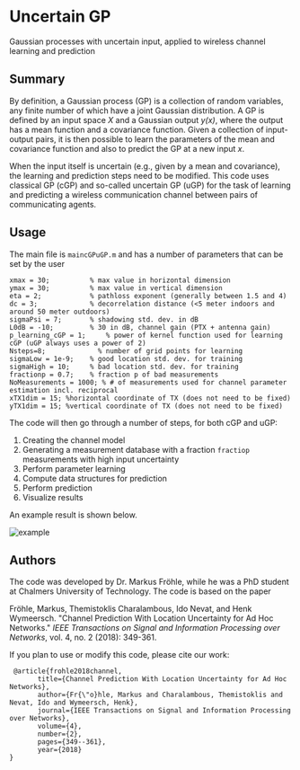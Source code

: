 # Uncertain GP
Gaussian processes with uncertain input, applied to wireless channel learning and prediction

## Summary
By definition, a Gaussian process (GP) is a collection of random variables, any finite number of which have a joint Gaussian distribution. A GP is defined by an input space *X* and a Gaussian output *y(x)*, where the output has a mean function and a covariance function. Given a collection of input-output pairs, it is then possible to learn the parameters of the mean and covariance function and also to predict the GP at a new input *x*. 

When the input itself is uncertain (e.g., given by a mean and covariance), the learning and prediction steps need to be modified. This code uses classical GP (cGP) and so-called uncertain GP (uGP) for the task of learning and predicting a wireless communication channel between pairs of communicating agents. 

## Usage

The main file is `maincGPuGP.m` and has a number of parameters that can be set by the user
```
xmax = 30;          % max value in horizontal dimension
ymax = 30;          % max value in vertical dimension
eta = 2;            % pathloss exponent (generally between 1.5 and 4)
dc = 3;             % decorrelation distance (<5 meter indoors and around 50 meter outdoors)
sigmaPsi = 7;       % shadowing std. dev. in dB
L0dB = -10;         % 30 in dB, channel gain (PTX + antenna gain)
p_learning_cGP = 1;     % power of kernel function used for learning cGP (uGP always uses a power of 2)
Nsteps=8;	          % number of grid points for learning
sigmaLow = 1e-9;    % good location std. dev. for training  
sigmaHigh = 10;     % bad location std. dev. for training 
fractionp = 0.7;    % fraction p of bad measurements
NoMeasurements = 1000; % # of measurements used for channel parameter estimation incl. reciprocal
xTX1dim = 15; %horizontal coordinate of TX (does not need to be fixed)
yTX1dim = 15; %vertical coordinate of TX (does not need to be fixed)
```
The code will then go through a number of steps, for both cGP and uGP:
1. Creating the channel model
2. Generating a measurement database with a fraction `fractiop` measurements with high input uncertainty
3. Perform parameter learning
4. Compute data structures for prediction
5. Perform prediction
6. Visualize results

An example result is shown below. 

![example](example.jpg)

## Authors
The code was developed by Dr. Markus Fröhle, while he was a PhD student at Chalmers University of Technology. The code is based on the paper 

Fröhle, Markus, Themistoklis Charalambous, Ido Nevat, and Henk Wymeersch. "Channel Prediction With Location Uncertainty for Ad Hoc Networks." *IEEE Transactions on Signal and Information Processing over Networks*, vol. 4, no. 2 (2018): 349-361.

If you plan to use or modify this code, please cite our work:

```
 @article{frohle2018channel,
       title={Channel Prediction With Location Uncertainty for Ad Hoc Networks},
       author={Fr{\"o}hle, Markus and Charalambous, Themistoklis and Nevat, Ido and Wymeersch, Henk},
       journal={IEEE Transactions on Signal and Information Processing over Networks},
       volume={4},
       number={2},
       pages={349--361},
       year={2018}
}
```

